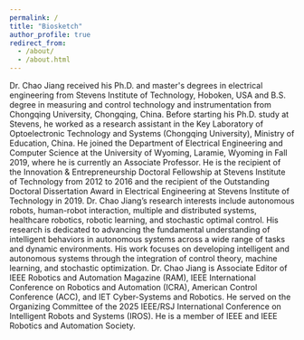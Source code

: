 ```yaml
---
permalink: /
title: "Biosketch"
author_profile: true
redirect_from: 
  - /about/
  - /about.html
---
```


Dr. Chao Jiang received his Ph.D. and master's degrees in electrical engineering from Stevens Institute of Technology, Hoboken, USA and B.S. degree in measuring and control technology and instrumentation from Chongqing University, Chongqing, China. Before starting his Ph.D. study at Stevens, he worked as a research assistant in the Key Laboratory of Optoelectronic Technology and Systems (Chongqing University), Ministry of Education, China. He joined the Department of Electrical Engineering  and Computer Science at the University of Wyoming, Laramie, Wyoming in Fall 2019, where he is currently an Associate Professor. He is the recipient of the Innovation & Entrepreneurship Doctoral Fellowship at Stevens Institute of Technology from 2012 to 2016 and the recipient of the Outstanding Doctoral Dissertation Award in Electrical Engineering at Stevens Institute of Technology in 2019. Dr. Chao Jiang’s research interests include autonomous robots, human-robot interaction, multiple and distributed systems, healthcare robotics, robotic learning, and stochastic optimal control. His research is dedicated to advancing the fundamental understanding of intelligent behaviors in autonomous systems across a wide range of tasks and dynamic environments. His work focuses on developing intelligent and autonomous systems through the integration of control theory, machine learning, and stochastic optimization. Dr. Chao Jiang is Associate Editor of IEEE Robotics and Automation Magazine (RAM), IEEE International Conference on Robotics and Automation (ICRA), American Control Conference (ACC), and IET Cyber-Systems and Robotics. He served on the Organizing Committee of the 2025 IEEE/RSJ International Conference on Intelligent Robots and Systems (IROS). He is a member of IEEE and IEEE Robotics and Automation Society. 
